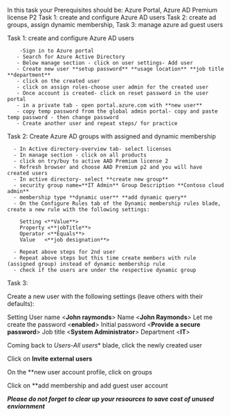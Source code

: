 In this task your Prerequisites should be: Azure Portal, Azure AD Premium license P2
Task 1: create and configure Azure AD users 
Task 2: create ad groups, assign dynamic membership, 
Task 3: manage azure ad guest users


Task 1: create and configure Azure AD users

        -Sign in to Azure portal
       - Search for Azure Active Directory 
       - Below manage section - click on user settings- Add user
       - Create new user **setup password** **usage location** **job title **department**
       - click on the created user
       - click on assign roles-choose user admin for the created user
       - Once account is created- click on reset password in the user portal
       - in a private tab - open portal.azure.com with **new user** 
       - copy temp password from the global admin portal- copy and paste temp password - then change password
       - Create another user and repeat steps/ for practice

Task 2: Create Azure AD groups with assigned and dynamic membership

      - In Active directory-overview tab- select licenses
      - In manage section - click on all products
      - click on try/buy to active AAD Premium license 2
      - Refresh browser and choose AAD Premium p2 and you will have created users
      - In active directory- select **create new group**
      - security group name=**IT Admin** Group Description **Contoso cloud admin**
      - membership type **dynamic user** **add dynamic query**
      - On the Configure Rules tab of the Dynamic membership rules blade, create a new rule with the following settings:

        Setting <**Value**>
        Property <**jobTitle**>
        Operator <**Equals**>
        Value	<**job designation**>

      - Repeat above steps for 2nd user
      - Repeat above steps but this time create members with rule (assigned group) instead of dynamic membership rule
      - check if the users are under the respective dynamic group

Task 3: 

Create a new user with the following settings (leave others with their defaults):

Setting	<Value>
User name	<**John raymonds**>
Name	<**John Raymonds**>
Let me create the password	<**enabled**>
Initial password	<**Provide a secure password**>
Job title	<**System Administrator**>
Department	<**IT**>

Coming back to *Users-All users** blade, click the newly created user 

Click on **Invite external users**

On the **new user account profile, click on groups

Click on **add membership and add guest user account



***Please do not forget to clear up your resources to save cost of unused enviornment***
